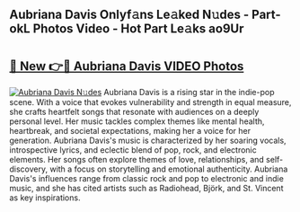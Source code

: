 ## Aubriana Davis Onlyf𝚊ns Le𝚊ked N𝚞des - Part-okL Photos Video - Hot Part Le𝚊ks ao9Ur

# <h2><a href="http://ac41246.deff.icu/?id=Aubriana+Davis">🔗 New 👉🔴 Aubriana Davis VIDEO Photos</a></h2>

[![Aubriana Davis N𝚞des](https://i.imgur.com/rIISA9y.gif)](http://ac41246.deff.icu/?id=Aubriana+Davis)
Aubriana Davis is a rising star in the indie-pop scene. With a voice that evokes vulnerability and strength in equal measure, she crafts heartfelt songs that resonate with audiences on a deeply personal level. Her music tackles complex themes like mental health, heartbreak, and societal expectations, making her a voice for her generation. Aubriana Davis's music is characterized by her soaring vocals, introspective lyrics, and eclectic blend of pop, rock, and electronic elements. Her songs often explore themes of love, relationships, and self-discovery, with a focus on storytelling and emotional authenticity. Aubriana Davis's influences range from classic rock and pop to electronic and indie music, and she has cited artists such as Radiohead, Björk, and St. Vincent as key inspirations.
